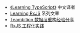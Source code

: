 - [《Learning TypeScript》](https://item.jd.com/12001593.html) 中文译者
- [Learning RxJS](https://github.com/Brooooooklyn/learning-rxjs) 系列文章
- [Teambition 数据层重构经验分享](http://slides.com/yinan/deck-1da42bbc-606f-4a9a-b67a-b6871e263377)
- [RxJS 工程化实践](https://www.notion.so/RxJS-6420523f139f4e0f927517740e32088f)